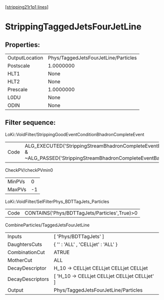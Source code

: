 [[stripping21r1p1 lines]](./stripping21r1p1-index)

# StrippingTaggedJetsFourJetLine

## Properties:

|                |                                      |
|----------------|--------------------------------------|
| OutputLocation | Phys/TaggedJetsFourJetLine/Particles |
| Postscale      | 1.0000000                            |
| HLT1           | None                                 |
| HLT2           | None                                 |
| Prescale       | 1.0000000                            |
| L0DU           | None                                 |
| ODIN           | None                                 |

## Filter sequence:

LoKi::VoidFilter/StrippingGoodEventConditionBhadronCompleteEvent

|      |                                                                                                                          |
|------|--------------------------------------------------------------------------------------------------------------------------|
| Code | ALG_EXECUTED('StrippingStreamBhadronCompleteEventBadEvent') & ~ALG_PASSED('StrippingStreamBhadronCompleteEventBadEvent') |

CheckPV/checkPVmin0

|        |     |
|--------|-----|
| MinPVs | 0   |
| MaxPVs | -1  |

LoKi::VoidFilter/SelFilterPhys_BDTTagJets_Particles

|      |                                               |
|------|-----------------------------------------------|
| Code | CONTAINS('Phys/BDTTagJets/Particles',True)\>0 |

CombineParticles/TaggedJetsFourJetLine

|                  |                                                  |
|------------------|--------------------------------------------------|
| Inputs           | [ 'Phys/BDTTagJets' ]                          |
| DaughtersCuts    | { '' : 'ALL' , 'CELLjet' : 'ALL' }               |
| CombinationCut   | ATRUE                                            |
| MotherCut        | ALL                                              |
| DecayDescriptor  | H_10 -\> CELLjet CELLjet CELLjet CELLjet         |
| DecayDescriptors | [ 'H_10 -\> CELLjet CELLjet CELLjet CELLjet' ] |
| Output           | Phys/TaggedJetsFourJetLine/Particles             |
